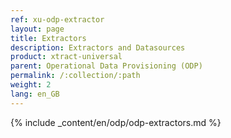 ```yaml
---
ref: xu-odp-extractor
layout: page
title: Extractors
description: Extractors and Datasources
product: xtract-universal
parent: Operational Data Provisioning (ODP)
permalink: /:collection/:path
weight: 2
lang: en_GB
---
```


{% include _content/en/odp/odp-extractors.md %} 